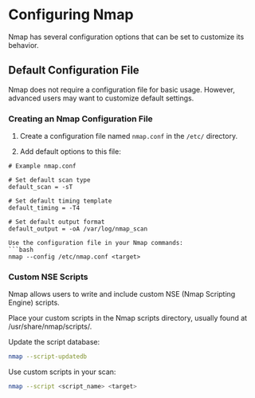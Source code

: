 # Configuring Nmap

Nmap has several configuration options that can be set to customize its behavior.

## Default Configuration File

Nmap does not require a configuration file for basic usage. However, advanced users may want to customize default settings.

### Creating an Nmap Configuration File

1. Create a configuration file named `nmap.conf` in the `/etc/` directory.

2. Add default options to this file:

```plaintext
# Example nmap.conf

# Set default scan type
default_scan = -sT

# Set default timing template
default_timing = -T4

# Set default output format
default_output = -oA /var/log/nmap_scan

Use the configuration file in your Nmap commands:
```bash
nmap --config /etc/nmap.conf <target>
```

### Custom NSE Scripts
Nmap allows users to write and include custom NSE (Nmap Scripting Engine) scripts.

Place your custom scripts in the Nmap scripts directory, usually found at /usr/share/nmap/scripts/.

Update the script database:

```bash
nmap --script-updatedb
```

Use custom scripts in your scan:
```bash
nmap --script <script_name> <target>
```
